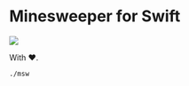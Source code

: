 # Minesweeper for Swift

![](https://img.shields.io/github/v/release/cadnza/minesweeper-swift)

With ❤️.

```
./msw
```
